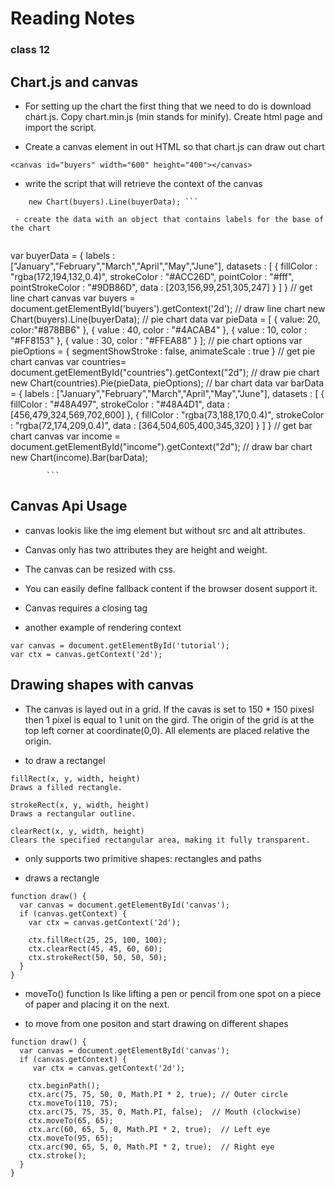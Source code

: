# Reading Notes
### class 12


## Chart.js and canvas


- For setting up the chart the first thing that we need to do is download chart.js. Copy chart.min.js (min stands for minify). Create html page and import the script. 

- Create a canvas element in out HTML so that chart.js can draw out chart

``` <canvas id="buyers" width="600" height="400"></canvas> ```

- write the script that will retrieve the context of the canvas

```var buyers = document.getElementById('buyers').getContext('2d');
    new Chart(buyers).Line(buyerData); ```
    
 - create the data with an object that contains labels for the base of the chart
 
 ```
 var buyerData = {
                labels : ["January","February","March","April","May","June"],
                datasets : [
                {
                    fillColor : "rgba(172,194,132,0.4)",
                    strokeColor : "#ACC26D",
                    pointColor : "#fff",
                    pointStrokeColor : "#9DB86D",
                    data : [203,156,99,251,305,247]
                }
            ]
            }
            // get line chart canvas
            var buyers = document.getElementById('buyers').getContext('2d');
            // draw line chart
            new Chart(buyers).Line(buyerData);
            // pie chart data
            var pieData = [
                {
                    value: 20,
                    color:"#878BB6"
                },
                {
                    value : 40,
                    color : "#4ACAB4"
                },
                {
                    value : 10,
                    color : "#FF8153"
                },
                {
                    value : 30,
                    color : "#FFEA88"
                }
            ];
            // pie chart options
            var pieOptions = {
                 segmentShowStroke : false,
                 animateScale : true
            }
            // get pie chart canvas
            var countries= document.getElementById("countries").getContext("2d");
            // draw pie chart
            new Chart(countries).Pie(pieData, pieOptions);
            // bar chart data
            var barData = {
                labels : ["January","February","March","April","May","June"],
                datasets : [
                    {
                        fillColor : "#48A497",
                        strokeColor : "#48A4D1",
                        data : [456,479,324,569,702,600]
                    },
                    {
                        fillColor : "rgba(73,188,170,0.4)",
                        strokeColor : "rgba(72,174,209,0.4)",
                        data : [364,504,605,400,345,320]
                    }
                ]
            }
            // get bar chart canvas
            var income = document.getElementById("income").getContext("2d");
            // draw bar chart
            new Chart(income).Bar(barData);
            
            ```
## Canvas Api Usage
 
- canvas lookis like the img element but without src and alt attributes. 
 
- Canvas only has two attributes they are height and weight.
 
- The canvas can be resized with css.
 
- You can easily define fallback content if the browser dosent support it.
 
- Canvas requires a closing tag
 
- another example of rendering context
 
```
var canvas = document.getElementById('tutorial');
var ctx = canvas.getContext('2d');
```

## Drawing shapes with canvas 

- The canvas is layed out in a grid. If the cavas is set to 150 * 150 pixesl then 1 pixel is equal to 1 unit on the gird. The origin of the grid is at the top left corner at coordinate(0,0). All elements are placed relative the origin.

- to draw a rectangel

```
fillRect(x, y, width, height)
Draws a filled rectangle.

strokeRect(x, y, width, height)
Draws a rectangular outline.

clearRect(x, y, width, height)
Clears the specified rectangular area, making it fully transparent.

```

- <canvas> only supports two primitive shapes: rectangles and paths

- draws a rectangle
  
  
```
function draw() {
  var canvas = document.getElementById('canvas');
  if (canvas.getContext) {
    var ctx = canvas.getContext('2d');

    ctx.fillRect(25, 25, 100, 100);
    ctx.clearRect(45, 45, 60, 60);
    ctx.strokeRect(50, 50, 50, 50);
  }
}

```

- moveTo() function Is like lifting a pen or pencil from one spot on a piece of paper and placing it on the next.

- to move from one positon and start drawing on different shapes

```
function draw() {
  var canvas = document.getElementById('canvas');
  if (canvas.getContext) {
     var ctx = canvas.getContext('2d');

    ctx.beginPath();
    ctx.arc(75, 75, 50, 0, Math.PI * 2, true); // Outer circle
    ctx.moveTo(110, 75);
    ctx.arc(75, 75, 35, 0, Math.PI, false);  // Mouth (clockwise)
    ctx.moveTo(65, 65);
    ctx.arc(60, 65, 5, 0, Math.PI * 2, true);  // Left eye
    ctx.moveTo(95, 65);
    ctx.arc(90, 65, 5, 0, Math.PI * 2, true);  // Right eye
    ctx.stroke();
  }
}

```

